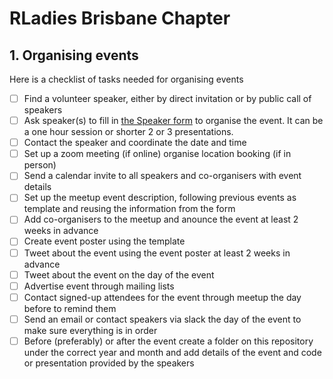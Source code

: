 # RLadies Brisbane Chapter

## 1. Organising events
Here is a checklist of tasks needed for organising events

- [ ] Find a volunteer speaker, either by direct invitation or by public call of speakers
- [ ] Ask speaker(s) to fill in [the Speaker form](https://docs.google.com/forms/d/e/1FAIpQLSdSXnZf3ZAXoO64hjwYzzYG5ABusYWRsVwJSHBtMxE2OZ3U0w/viewform) to organise the event. It can be a one hour session or shorter 2 or 3 presentations.
- [ ] Contact the speaker and coordinate the date and time
- [ ] Set up a zoom meeting (if online) organise location booking (if in person)
- [ ] Send a calendar invite to all speakers and co-organisers with event details
- [ ] Set up the meetup event description, following previous events as template and reusing the information from the form
- [ ] Add co-organisers to the meetup and anounce the event at least 2 weeks in advance
- [ ] Create event poster using the template
- [ ] Tweet about the event using the event poster at least 2 weeks in advance
- [ ] Tweet about the event on the day of the event
- [ ] Advertise event through mailing lists
- [ ] Contact signed-up attendees for the event through meetup the day before to remind them
- [ ] Send an email or contact speakers via slack the day of the event to make sure everything is in order
- [ ] Before (preferably) or after the event create a folder on this repository under the correct year and month and add details of the event and code or presentation provided by the speakers
